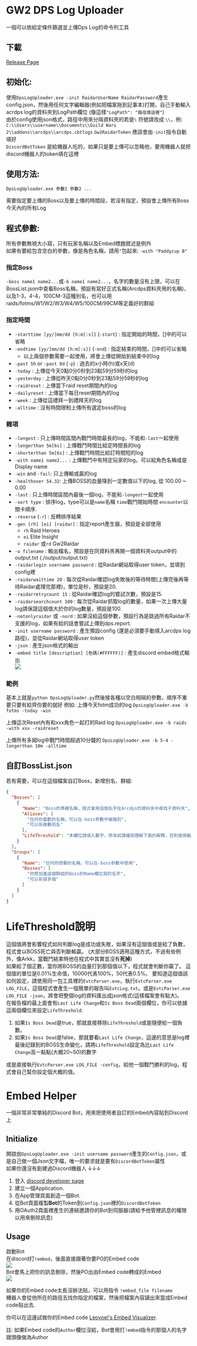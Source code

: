 # GW2 DPS Log Uploader

一個可以依給定條件篩選並上傳Dps Log的命令列工具

## 下載

[Release Page](https://github.com/paddycup1/Gw2DpsLogUploader/releases)

## 初始化:
使用`DpsLogUploader.exe -init RaidarUserName RaidarPassword`產生config.json，然後用任何文字編輯器(例如把檔案拖到記事本)打開，自己手動輸入acrdps log的資料夾到LogPath欄位 (像這樣`"LogPath": "路徑填這裡"`)  
由於config使用json格式，路徑中用來分隔資料夾的若是`\` 符號請改成 `\\`，例: `C:\\Users\\username\\Documents\\Guild Wars 2\\addons\\arcdps\\arcdps.cbtlogs`
`Gw2RaidarToken` 應該會由`-init`指令自動填好  
`DiscordBotToken` 是給機器人吃的，如果只是要上傳可以忽略他，要用機器人就把discord機器人的token填在這裡  

## 使用方法:

`DpsLogUploader.exe 參數1 參數2 ...`

需要指定要上傳的Boss以及要上傳的時間段，若沒有指定，預設會上傳所有Boss今天內的所有Log

## 程式參數:

所有參數無視大小寫，只有玩家名稱以及Embed標題敘述是例外  
如果有要給包含空白的參數，像是角色名稱，請用`"`包起來: `-with "Paddycup B"`

### 指定Boss
`-boss name1 name2...`或`-b name1 name2...`，名字的數量沒有上限，可以在BossList.json中查看Boss名稱，預設有寫好正式名稱(Arcdps資料夾用的名稱)，以及1-3，4-4，100CM-3這種別名，也可以用raids/fotms/W1/W2/W3/W4/W5/100CM/99CM等定義好的群組

### 指定時間

* `-starttime [yy/]mm/dd [h:m[:s]]` (`-start`) : 指定開始的時間，[]中的可以省略
* `-endtime [yy/]mm/dd [h:m[:s]]` (`-end`) : 指定結束的時間，[]中的可以省略
  * 以上兩個參數需要一起使用，將會上傳從開始到結束中的log 
* `-past 5h` or `-past 8d` (`-p`) : 過去的x小時(h)或x天(d)
* `-today` : 上傳從今天0點0分0秒到23點59分59秒的log
* `-yesterday` : 上傳從昨天0點0分0秒到23點59分59秒的log
* `-raidreset` : 上傳當下raid reset期間內的log
* `-dailyreset` : 上傳當下每日reset期間內的log
* `-week` : 上傳從這禮拜一到禮拜天的log
* `-alltime` : 沒有時間限制上傳所有選定boss的log

### 雜項
* `-longest` : 只上傳時間區間內戰鬥時間最長的log，不能和`-last`一起使用
* `-longerthan 5m[6s]` : 上傳戰鬥時間比給定時間長的log
* `-shorterthan 5m[6s]` : 上傳戰鬥時間比給訂時間短的log
* `-with name1 name2...` : 上傳戰鬥中有特定玩家的log，可以給角色名稱或是Display name
* `-win` and `-fail`: 只上傳輸或贏的log
* `-healthover 54.32`: 上傳BOSS的血量降到一定數值以下的log, 從 100.00 ~ 0.00
* `-last` : 只上傳時間區間內最後一個log，不能和`-longest`一起使用
* `-sort type` : 排序log，type可以是`name`名稱 `time`戰鬥開始時間 `encounter`以關卡順序.
* `-reverse` (`-r`) : 反轉排序結果
* `-gen [rh] [ei] [raidar]` : 指定report產生器，預設是全部使用
  * `rh` Raid Heroes
  * `ei` Elite Insight
  * `raidar` 或`rd` Gw2Raidar
* `-o filename` : 輸出檔名，預設是在同資料夾再開一個資料夾output中的output.txt (./output/output.txt)
* `-raidarlogin username password` : 從Raidar網站取得user token，並填到config裡
* `-raidarwaittime 20` : 每次從Raidar確認log失敗後的等待時間(上傳完後再等待Raidar處理完那裡)，單位是秒，預設是20.  
* `-raidarretrycount 15` : 從Raidar確認log的嘗試次數，預設是15.  
* `-raidarsearchcount 100` : 每次從Raidar抓取log的數量，如果一次上傳大量log請保證這個值大於你的log數量，預設是100.  
* `-notonlyraidar` 或 `-nord` : 如果沒給這個參數，預設行為是跳過所有Raidar不支援的log，如果有給的話會嘗試上傳到dps.report.  
* `-init username password` : 產生預設config (還是必須要手動填入arcdps log路徑)，並從Raidar網站取得user token
* `-json` : 產生json格式的輸出
* `-embed title [description] [色碼(#FFFFFF)]` : 產生discord embed格式輸出  
![](https://i.imgur.com/8I4NB5D.png)

### 範例

基本上就是`python DpsLogUploader.py`然後接各種以空白相隔的參數，順序不重要只要有給齊你要的就好
例如:
上傳今天fotm成功的log
`DpsLogUploader.exe -b fotms -today -win`

上傳這次Reset內有和xxx角色一起打的Raid log
`DpsLogUploader.exe -b raids -with xxx -raidreset`

上傳所有多姆log中戰鬥時間超過10分鐘的
`DpsLogUploader.exe -b 5-4 -longerthan 10m -alltime`

## 自訂BossList.json

若有需要，可以在這個檔案自訂Boss，新增別名、群組:
```json
{
  "Bosses": [
    {
      "Name": "Boss的準確名稱，程式會用這個名字在Arcdps的資料夾中尋找子資料夾",
      "Aliases": [
        "任何你喜歡的名稱，可以在-boss參數中被識別",
        "可以有複數別名"
      ],
      "LifeThreshold": "本欄位請填入數字，修改前請確保理解下面的解釋，否則使用輸贏相關參數時可能會判斷失誤"
    }
  ],
  "Groups": [
    {
      "Name": "任何你想要的名稱，可以在-boss參數中使用",
      "Bosses": [
        "你想加進這個群組的Boss的Name欄位寫的名字",
        "可以有很多個"
      ]
    }
  ]
}
```

# LifeThreshold說明

這個值將會影響程式如何判斷log是成功或失敗，如果沒有這個值或是給了負數，程式會以BOSS死亡與否判斷輸贏。 (大部分BOSS適用這種方式，不過有些例外，像Arkk，當戰鬥結束時他在程式中其實並沒有**死掉**)  
如果給了個正數，當你將BOSS的血量打到那個值以下，程式就會判斷你贏了。 這個值的單位是0.01%生命值，10000代表100%，50代表0.5%。
要知道這個值該如何設定，請使用同一包工具裡的`EvtcParser.exe`，執行`EvtcParser.exe LOG_FILE`，這個程式會產生一個簡單的報告叫`EvtcLog.txt`。或是`EvtcParser.exe LOG_FILE -json`，將會把整個log的資料匯出成json格式(這樣檔案會有點大)。  
在報告檔的最上面會有`Last Life Change`和`Is Boss Dead`兩個欄位，你可以依據這兩個欄位來設定`LifeThreshold`:
1. 如果`Is Boss Dead`是true，那就直接移除`LifeThreshold`或是隨便給一個負數。
2. 如果`Is Boss Dead`是false，那就要看`Last Life Change`，這邊的意思是log裡最後記錄到的BOSS生命變化，請將`LifeThreshold`設定為比`Last Life Change`高一點點(大概20~50)的數字

或是直接執行`EvtcParser.exe LOG_FILE -config`，給他一個戰鬥勝利的log，程式會自己幫你設定個大概的值。


# Embed Helper

一個非常非常單純的Discord Bot，用來把使用者自訂的Embed內容貼到Discord上

## Initialize

開啟由`DpsLogUploader.exe -init username password`產生的`Config.json`，或是自己做一個Json文字檔，唯一的要求就是要有`DiscordBotToken`屬性  
如果你還沒有創建過Discord機器人 ↓↓↓  
1. 登入 [discord developer page](https://discordapp.com/developers/applications/)
2. 建立一個Application.
3. 在App管理頁面創造一個Bot.
4. 從Bot頁面複製**Bot**的Token到`Config.json`裡的`DiscordBotToken`
5. 用OAuth2頁面裡產生的連結邀請你的Bot到伺服器(請給予他管裡訊息的權限以用來刪除訊息)

## Usage
啟動Bot  
在discord打`!embed`，後面直接跟著你要PO的Embed code  
![](https://i.imgur.com/sBiGXOl.png)  
Bot會馬上把你的訊息刪除，然後PO出由Embed code轉成的Embed  
![](https://i.imgur.com/ttH0O3E.png)  

如果你的Embed code太長沒辦法貼，可以用指令
`!embed_file filename`  
機器人會從他所在的路徑去找你指定的檔案，然後把檔案內容讀出來當成Embed code貼出去.  

你可以在這邊試做你的Embed code [Leovoel's Embed Visualizer](https://leovoel.github.io/embed-visualizer/).

註: 如果Embed code的`Author`欄位沒給，Bot會用打`!embed`指令的那個人的名字跟頭像做為Author